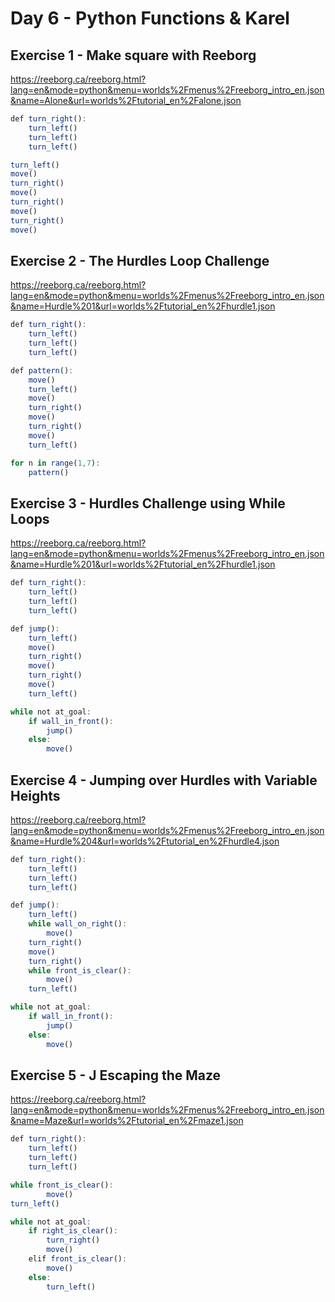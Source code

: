 # Day 6 - Python Functions & Karel

## Exercise 1 - Make square with Reeborg

https://reeborg.ca/reeborg.html?lang=en&mode=python&menu=worlds%2Fmenus%2Freeborg_intro_en.json&name=Alone&url=worlds%2Ftutorial_en%2Falone.json

```js
def turn_right():
    turn_left()
    turn_left()
    turn_left()

turn_left()
move()
turn_right()
move()
turn_right()
move()
turn_right()
move()
```

## Exercise 2 - The Hurdles Loop Challenge

https://reeborg.ca/reeborg.html?lang=en&mode=python&menu=worlds%2Fmenus%2Freeborg_intro_en.json&name=Hurdle%201&url=worlds%2Ftutorial_en%2Fhurdle1.json

```js
def turn_right():
    turn_left()
    turn_left()
    turn_left()

def pattern():
    move()
    turn_left()
    move()
    turn_right()
    move()
    turn_right()
    move()
    turn_left()

for n in range(1,7):
    pattern()
```

## Exercise 3 - Hurdles Challenge using While Loops

https://reeborg.ca/reeborg.html?lang=en&mode=python&menu=worlds%2Fmenus%2Freeborg_intro_en.json&name=Hurdle%201&url=worlds%2Ftutorial_en%2Fhurdle1.json

```js
def turn_right():
    turn_left()
    turn_left()
    turn_left()

def jump():
    turn_left()
    move()
    turn_right()
    move()
    turn_right()
    move()
    turn_left()

while not at_goal:
    if wall_in_front():
        jump()
    else:
        move()
```

## Exercise 4 - Jumping over Hurdles with Variable Heights

https://reeborg.ca/reeborg.html?lang=en&mode=python&menu=worlds%2Fmenus%2Freeborg_intro_en.json&name=Hurdle%204&url=worlds%2Ftutorial_en%2Fhurdle4.json

```js
def turn_right():
    turn_left()
    turn_left()
    turn_left()

def jump():
    turn_left()
    while wall_on_right():
        move()
    turn_right()
    move()
    turn_right()
    while front_is_clear():
        move()
    turn_left()

while not at_goal:
    if wall_in_front():
        jump()
    else:
        move()
```

## Exercise 5 - J Escaping the Maze

https://reeborg.ca/reeborg.html?lang=en&mode=python&menu=worlds%2Fmenus%2Freeborg_intro_en.json&name=Maze&url=worlds%2Ftutorial_en%2Fmaze1.json

```js
def turn_right():
    turn_left()
    turn_left()
    turn_left()

while front_is_clear():
        move()
turn_left()

while not at_goal:
    if right_is_clear():
        turn_right()
        move()
    elif front_is_clear():
        move()
    else:
        turn_left()
```
